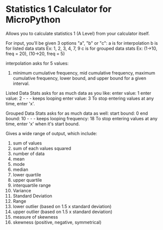 # Statistics 1 Calculator for MicroPython

Allows you to calculate statistics 1 (A Level) from your calculator itself.

For input, you'll be given 3 options "a", "b" or "c":
a is for interpolation
b is for listed data stats Ex: 1, 2, 3, 4, 7, 9
c is for grouped data stats Ex: (1->10, freq = 20), (10->20, freq = 5)

interpolation asks for 5 values:
1) minimum cumulative frequency, mid cumulative frequency, maximum cumulative frequency, lower bound, and upper bound for a given interval.

Listed Data Stats asks for as much data as you like:
enter value: 1
enter value: 2 - - - keeps looping
enter value: 3
To stop entering values at any time, enter 'x'.

Grouped Data Stats asks for as much data as well:
start bound: 0
end bound: 10 - - - keeps looping
frequency: 18
To stop entering values at any time, enter 'x' when it's start bound.

Gives a wide range of output, which include:
1) sum of values
2) sum of each values squared
3) number of data
4) mean
5) mode
6) median
7) lower quartile
8) upper quartile
9) interquartile range
10) Variance
11) Standard Deviation 
12) Range
13) lower outlier (based on 1.5 x standard deviation)
14) upper outlier (based on 1.5 x standard deviation)
15) measure of skewness
16) skewness (positive, negative, symmetrical)
